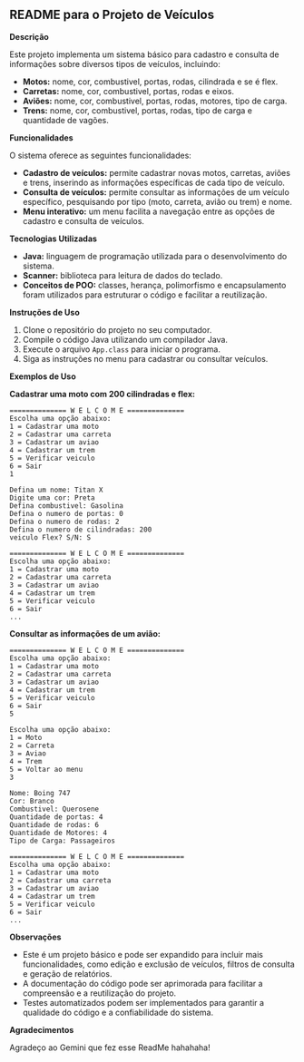 ## README para o Projeto de Veículos

**Descrição**

Este projeto implementa um sistema básico para cadastro e consulta de informações sobre diversos tipos de veículos, incluindo:

* **Motos:** nome, cor, combustivel, portas, rodas, cilindrada e se é flex.
* **Carretas:** nome, cor, combustivel, portas, rodas e eixos.
* **Aviões:** nome, cor, combustivel, portas, rodas, motores, tipo de carga.
* **Trens:** nome, cor, combustivel, portas, rodas, tipo de carga e quantidade de vagões.

**Funcionalidades**

O sistema oferece as seguintes funcionalidades:

* **Cadastro de veículos:** permite cadastrar novas motos, carretas, aviões e trens, inserindo as informações específicas de cada tipo de veículo.
* **Consulta de veículos:** permite consultar as informações de um veículo específico, pesquisando por tipo (moto, carreta, avião ou trem) e nome.
* **Menu interativo:** um menu facilita a navegação entre as opções de cadastro e consulta de veículos.

**Tecnologias Utilizadas**

* **Java:** linguagem de programação utilizada para o desenvolvimento do sistema.
* **Scanner:** biblioteca para leitura de dados do teclado.
* **Conceitos de POO:** classes, herança, polimorfismo e encapsulamento foram utilizados para estruturar o código e facilitar a reutilização.

**Instruções de Uso**

1. Clone o repositório do projeto no seu computador.
2. Compile o código Java utilizando um compilador Java.
3. Execute o arquivo `App.class` para iniciar o programa.
4. Siga as instruções no menu para cadastrar ou consultar veículos.


**Exemplos de Uso**

**Cadastrar uma moto com 200 cilindradas e flex:**

```
============== W E L C O M E ==============
Escolha uma opção abaixo:
1 = Cadastrar uma moto
2 = Cadastrar uma carreta
3 = Cadastrar um aviao
4 = Cadastrar um trem
5 = Verificar veiculo
6 = Sair
1

Defina um nome: Titan X
Digite uma cor: Preta
Defina combustivel: Gasolina
Defina o numero de portas: 0
Defina o numero de rodas: 2
Defina o numero de cilindradas: 200
veiculo Flex? S/N: S

============== W E L C O M E ==============
Escolha uma opção abaixo:
1 = Cadastrar uma moto
2 = Cadastrar uma carreta
3 = Cadastrar um aviao
4 = Cadastrar um trem
5 = Verificar veiculo
6 = Sair
...
```

**Consultar as informações de um avião:**

```
============== W E L C O M E ==============
Escolha uma opção abaixo:
1 = Cadastrar uma moto
2 = Cadastrar uma carreta
3 = Cadastrar um aviao
4 = Cadastrar um trem
5 = Verificar veiculo
6 = Sair
5

Escolha uma opção abaixo:
1 = Moto
2 = Carreta
3 = Aviao
4 = Trem
5 = Voltar ao menu
3

Nome: Boing 747
Cor: Branco
Combustivel: Querosene
Quantidade de portas: 4
Quantidade de rodas: 6
Quantidade de Motores: 4
Tipo de Carga: Passageiros

============== W E L C O M E ==============
Escolha uma opção abaixo:
1 = Cadastrar uma moto
2 = Cadastrar uma carreta
3 = Cadastrar um aviao
4 = Cadastrar um trem
5 = Verificar veiculo
6 = Sair
...
```

**Observações**

* Este é um projeto básico e pode ser expandido para incluir mais funcionalidades, como edição e exclusão de veículos, filtros de consulta e geração de relatórios.
* A documentação do código pode ser aprimorada para facilitar a compreensão e a reutilização do projeto.
* Testes automatizados podem ser implementados para garantir a qualidade do código e a confiabilidade do sistema.

**Agradecimentos**

Agradeço ao Gemini que fez esse ReadMe hahahaha!